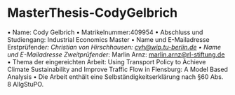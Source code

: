# MasterThesis-CodyGelbrich


• Name: Cody Gelbrich 
• Matrikelnummer:409954
• Abschluss und Studiengang: Industrial Economics Master
• Name und E-Mailadresse Erstprüfende*r: Christian von Hirschhausen: cvh@wip.tu-berlin.de
• Name und E-Mailadresse Zweitprüfende*r: Marlin Arnz: marlin.arnz@rl-stiftung.de
• Thema der eingereichten Arbeit: Using Transport Policy to Achieve Climate Sustainability and Improve Traffic Flow in Flensburg: A Model Based Analysis
• Die Arbeit enthält eine Selbständigkeitserklärung nach §60 Abs. 8 AllgStuPO. 





